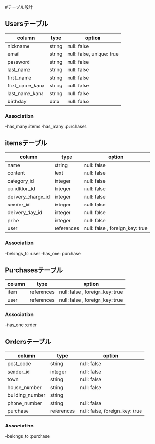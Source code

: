 #テーブル設計

## Usersテーブル

| column          | type   | option                    |
| --------------- | ------ | ------------------------- |
| nickname        | string | null: false               |
| email           | string | null: false, unique: true |
| password        | string | null: false               |
| last_name       | string | null: false               |
| first_name      | string | null: false               |
| first_name_kana | string | null: false               |
| last_name_kana  | string | null: false               |
| birthday        | date   | null: false               |

### Association

-has_many :items
-has_many :purchases

## itemsテーブル

| column             | type       | option                          |
| ------------------ | ---------- | ------------------------------- |
| name               | string     | null: false                     |
| content            | text       | null: false                     |
| category_id        | integer    | null: false                     |
| condition_id       | integer    | null: false                     |
| delivery_charge_id | integer    | null: false                     |
| sender_id          | integer    | null: false                     |
| delivery_day_id    | integer    | null: false                     |
| price              | integer    | null: false                     |
| user               | references | null: false , foreign_key: true |

### Association

-belongs_to :user
-has_one: purchase


## Purchasesテーブル

| column | type       | option                          |
| ------ | ---------- | ------------------------------- |
| item   | references | null: false , foreign_key: true |
| user   | references | null: false , foreign_key: true |


### Association

-has_one :order

## Ordersテーブル

| column          | type       | option                         |
| --------------- | ---------- | ------------------------------ |
| post_code       | string     | null: false                    |
| sender_id       | integer    | null: false                    |
| town            | string     | null: false                    |
| house_number    | string     | null: false                    |
| building_number | string     |                                |
| phone_number    | string     | null: false                    |
| purchase        | references | null: false, foreign_key: true |

### Association

-belongs_to :purchase